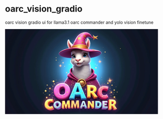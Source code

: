 # oarc_vision_gradio
oarc vision gradio ui for llama3.1 oarc commander and yolo vision finetune

<div style="display: flex; width: 100%;">
  <img src="docs/commander.png" style="width: 100%;">
</div>
